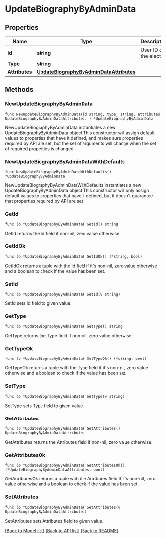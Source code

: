 # UpdateBiographyByAdminData

## Properties

Name | Type | Description | Notes
------------ | ------------- | ------------- | -------------
**Id** | **string** | User ID of the elector. | 
**Type** | **string** |  | 
**Attributes** | [**UpdateBiographyByAdminDataAttributes**](UpdateBiographyByAdminDataAttributes.md) |  | 

## Methods

### NewUpdateBiographyByAdminData

`func NewUpdateBiographyByAdminData(id string, type_ string, attributes UpdateBiographyByAdminDataAttributes, ) *UpdateBiographyByAdminData`

NewUpdateBiographyByAdminData instantiates a new UpdateBiographyByAdminData object
This constructor will assign default values to properties that have it defined,
and makes sure properties required by API are set, but the set of arguments
will change when the set of required properties is changed

### NewUpdateBiographyByAdminDataWithDefaults

`func NewUpdateBiographyByAdminDataWithDefaults() *UpdateBiographyByAdminData`

NewUpdateBiographyByAdminDataWithDefaults instantiates a new UpdateBiographyByAdminData object
This constructor will only assign default values to properties that have it defined,
but it doesn't guarantee that properties required by API are set

### GetId

`func (o *UpdateBiographyByAdminData) GetId() string`

GetId returns the Id field if non-nil, zero value otherwise.

### GetIdOk

`func (o *UpdateBiographyByAdminData) GetIdOk() (*string, bool)`

GetIdOk returns a tuple with the Id field if it's non-nil, zero value otherwise
and a boolean to check if the value has been set.

### SetId

`func (o *UpdateBiographyByAdminData) SetId(v string)`

SetId sets Id field to given value.


### GetType

`func (o *UpdateBiographyByAdminData) GetType() string`

GetType returns the Type field if non-nil, zero value otherwise.

### GetTypeOk

`func (o *UpdateBiographyByAdminData) GetTypeOk() (*string, bool)`

GetTypeOk returns a tuple with the Type field if it's non-nil, zero value otherwise
and a boolean to check if the value has been set.

### SetType

`func (o *UpdateBiographyByAdminData) SetType(v string)`

SetType sets Type field to given value.


### GetAttributes

`func (o *UpdateBiographyByAdminData) GetAttributes() UpdateBiographyByAdminDataAttributes`

GetAttributes returns the Attributes field if non-nil, zero value otherwise.

### GetAttributesOk

`func (o *UpdateBiographyByAdminData) GetAttributesOk() (*UpdateBiographyByAdminDataAttributes, bool)`

GetAttributesOk returns a tuple with the Attributes field if it's non-nil, zero value otherwise
and a boolean to check if the value has been set.

### SetAttributes

`func (o *UpdateBiographyByAdminData) SetAttributes(v UpdateBiographyByAdminDataAttributes)`

SetAttributes sets Attributes field to given value.



[[Back to Model list]](../README.md#documentation-for-models) [[Back to API list]](../README.md#documentation-for-api-endpoints) [[Back to README]](../README.md)


